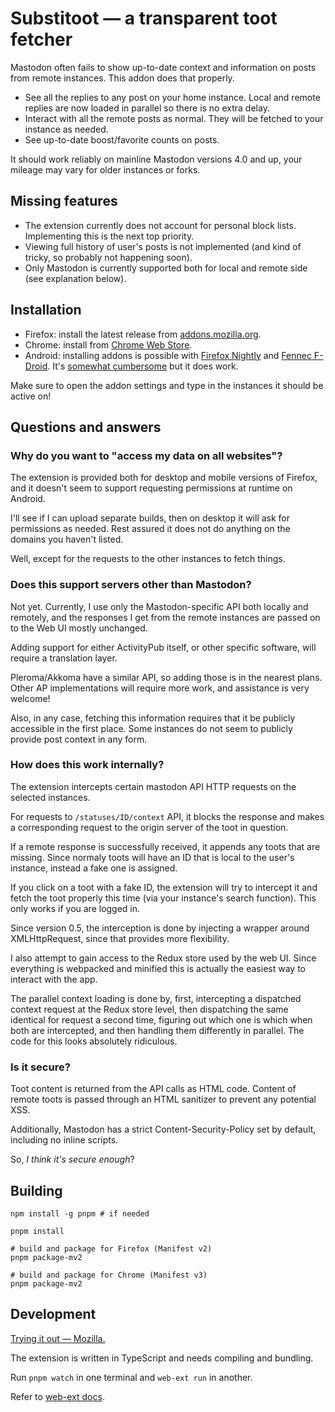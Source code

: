 # Substitoot — a transparent toot fetcher

Mastodon often fails to show up-to-date context and information on posts from remote instances. This addon does that properly.

* See all the replies to any post on your home instance. Local and remote replies are now loaded in parallel so there is no extra delay.
* Interact with all the remote posts as normal. They will be fetched to your instance as needed.
* See up-to-date boost/favorite counts on posts.

It should work reliably on mainline Mastodon versions 4.0 and up, your mileage may vary for older instances or forks.

## Missing features

* The extension currently does not account for personal block lists. Implementing this is the next top priority.
* Viewing full history of user's posts is not implemented (and kind of tricky, so probably not happening soon).
* Only Mastodon is currently supported both for local and remote side (see explanation below).

## Installation

* Firefox: install the latest release from [addons.mozilla.org](https://addons.mozilla.org/firefox/addon/substitoot/).
* Chrome: install from [Chrome Web Store](https://chrome.google.com/webstore/detail/substitoot-%E2%80%94-a-transparen/oedncfcpfcmehalbpdnekgaaldefpaef).
* Android: installing addons is possible with [Firefox Nightly](https://play.google.com/store/apps/details?id=org.mozilla.fenix) and [Fennec F-Droid](https://f-droid.org/en/packages/org.mozilla.fennec_fdroid/). It's [somewhat cumbersome](https://www.maketecheasier.com/install-addon-firefox-android/) but it does work.

Make sure to open the addon settings and type in the instances it should be active on!

## Questions and answers

### Why do you want to "access my data on all websites"?

The extension is provided both for desktop and mobile versions of Firefox, and it doesn't seem to support requesting permissions at runtime on Android.

I'll see if I can upload separate builds, then on desktop it will ask for permissions as needed. Rest assured it does not do anything on the domains you haven't listed.

Well, except for the requests to the other instances to fetch things.

### Does this support servers other than Mastodon?

Not yet. Currently, I use only the Mastodon-specific API both locally and remotely, and the responses I get from the remote instances are passed on to the Web UI mostly unchanged.

Adding support for either ActivityPub itself, or other specific software, will require a translation layer.

Pleroma/Akkoma have a similar API, so adding those is in the nearest plans. Other AP implementations will require more work, and assistance is very welcome!

Also, in any case, fetching this information requires that it be publicly accessible in the first place. Some instances do not seem to publicly provide post context in any form.

### How does this work internally?

The extension intercepts certain mastodon API HTTP requests on the selected instances.

For requests to `/statuses/ID/context` API, it blocks the response and makes a corresponding request to the origin server of the toot in question.

If a remote response is successfully received, it appends any toots that are missing. Since normaly toots will have an ID that is local to the user's instance, instead a fake one is assigned.

If you click on a toot with a fake ID, the extension will try to intercept it and fetch the toot properly this time (via your instance's search function). This only works if you are logged in.

Since version 0.5, the interception is done by injecting a wrapper around XMLHttpRequest, since that provides more flexibility.

I also attempt to gain access to the Redux store used by the web UI. Since everything is webpacked and minified this is actually the easiest way to interact with the app.

The parallel context loading is done by, first, intercepting a dispatched context request at the Redux store level, then dispatching the same identical for request a second time, figuring out which one is which when both are intercepted, and then handling them differently in parallel. The code for this looks absolutely ridiculous.

### Is it secure?

Toot content is returned from the API calls as HTML code. Content of remote toots is passed through an HTML sanitizer to prevent any potential XSS.

Additionally, Mastodon has a strict Content-Security-Policy set by default, including no inline scripts.

So, *I think it's secure enough*?

## Building
	
	npm install -g pnpm # if needed
	
	pnpm install
	
	# build and package for Firefox (Manifest v2)
	pnpm package-mv2

	# build and package for Chrome (Manifest v3)
	pnpm package-mv2

## Development

[Trying it out — Mozilla.](https://developer.mozilla.org/en-US/docs/Mozilla/Add-ons/WebExtensions/Your_first_WebExtension#trying_it_out)

The extension is written in TypeScript and needs compiling and bundling.

Run `pnpm watch` in one terminal and `web-ext run` in another.

Refer to [web-ext docs](https://extensionworkshop.com/documentation/develop/getting-started-with-web-ext/).
